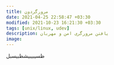 ```yaml
---
title: مرورگردون
date: 2021-04-25 22:58:47 +03:30
modified: 2021-10-23 16:21:30 +03:30
tags: [unix/linux, udev]
description: یافتن مرورگری امن و مهربان
image:
---
```


ظسیبیبیشظبیسبل